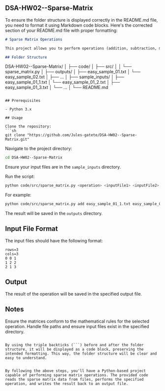 ## DSA-HW02--Sparse-Matrix

To ensure the folder structure is displayed correctly in the README.md file, you need to format it using Markdown code blocks. Here's the corrected section of your README.md file with proper formatting:

```markdown
# Sparse Matrix Operations

This project allows you to perform operations (addition, subtraction, multiplication) on sparse matrices using Python.

## Folder Structure

```
DSA-HW02--Sparse-Matrix/
│
├── code/
│   ├── src/
│   │   └── sparse_matrix.py
│
├── outputs/
│   ├── easy_sample_01.txt
│   └── easy_sample_02.txt
│   ├── ...
│
├── sample_inputs/
│   ├── easy_sample_01_1.txt
│   └── easy_sample_01_2.txt
│   ├── easy_sample_01_3.txt
│   └── ...
│
└── README.md
```

## Prerequisites

- Python 3.x

## Usage

Clone the repository:
```sh
git clone "https://github.com/Jules-gatete/DSA-HW02--Sparse-Matrix.git"
```

Navigate to the project directory:
```sh
cd DSA-HW02--Sparse-Matrix
```

Ensure your input files are in the `sample_inputs` directory.

Run the script:
```sh
python code/src/sparse_matrix.py <operation> <inputFile1> <inputFile2> <outputFile>
```

For example:
```sh
python code/src/sparse_matrix.py add easy_sample_01_1.txt easy_sample_01_2.txt easy_sample_01.txt
```

The result will be saved in the `outputs` directory.

## Input File Format

The input files should have the following format:

```
rows=3
cols=3
0 0 1
1 2 2
2 1 3
```

## Output

The result of the operation will be saved in the specified output file.

## Notes

Ensure the matrices conform to the mathematical rules for the selected operation.
Handle file paths and ensure input files exist in the specified directory.
```

By using the triple backticks (```) before and after the folder structure, it will be displayed as a code block, preserving the intended formatting. This way, the folder structure will be clear and easy to understand.


By following the above steps, you'll have a Python-based project capable of performing sparse matrix operations. The provided code reads the sparse matrix data from files, performs the specified operation, and writes the result back to an output file.
